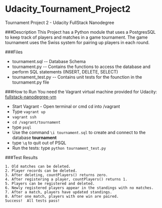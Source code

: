 # Udacity_Tournament_Project2
Tournament Project 2 - Udacity FullStack Nanodegree

###Description
This Project has a Python module that uses a PostgresSQL to keep track of players and matches in a game tournament. The game tournament uses the Swiss system for pairing up players in each round.

###Files
* tournament.sql -- Database Schema
* tournament.py -- Contains the functions to access the database and perform SQL statements (INSERT, DELETE, SELECT)
* tournament_test.py -- Contains unit tests for the founction in the tournament.py file

###How to Run
You need the Vagrant virtual machine provided for Udacity: [fullstack-nanodegree-vm](https://github.com/udacity/fullstack-nanodegree-vm)
* Start Vagrant - Open terminal or cmd cd into /vagrant
* Type `vagrant up`
* `vagrant ssh`
* `cd /vagrant/tournament`
* type `psql`
* Use the command `\i tournament.sql` to create and connect to the database **tournament**
* type `\q` to quit out of PSQL 
* Run the tests: type `python tournament_test.py`

###Test Results
```
1. Old matches can be deleted.
2. Player records can be deleted.
3. After deleting, countPlayers() returns zero.
4. After registering a player, countPlayers() returns 1.
5. Players can be registered and deleted.
6. Newly registered players appear in the standings with no matches.
7. After a match, players have updated standings.
8. After one match, players with one win are paired.
Success!  All tests pass!
```
